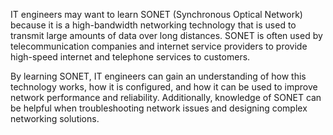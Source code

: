 IT engineers may want to learn SONET (Synchronous Optical Network) because it is a high-bandwidth networking technology that is used to transmit large amounts of data over long distances. SONET is often used by telecommunication companies and internet service providers to provide high-speed internet and telephone services to customers.

By learning SONET, IT engineers can gain an understanding of how this technology works, how it is configured, and how it can be used to improve network performance and reliability. Additionally, knowledge of SONET can be helpful when troubleshooting network issues and designing complex networking solutions.

